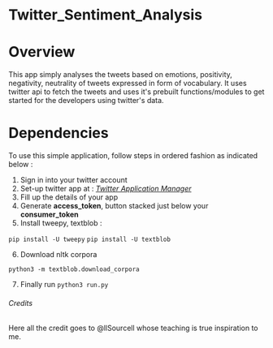 # Twitter_Sentiment_Analysis

# Overview
This app simply analyses the tweets based on emotions, positivity, negativity, neutrality of tweets expressed in form of vocabulary. It uses twitter api to fetch the tweets and uses it's prebuilt functions/modules to get started for the developers using twitter's data.

# Dependencies
To use this simple application, follow steps in ordered fashion as indicated below :

1. Sign in into your twitter account
2. Set-up twitter app at : [*Twitter Application Manager*](https://apps.twitter.com/)
3. Fill up the details of your app
4. Generate **access_token**, button stacked just below your **consumer_token**
5. Install tweepy, textblob :

`pip install -U tweepy`
`pip install -U textblob`

6. Download nltk corpora

`python3 -m textblob.download_corpora`

7. Finally run `python3 run.py`

###### Credits
Here all the credit goes to @llSourcell whose teaching is true inspiration to me.
